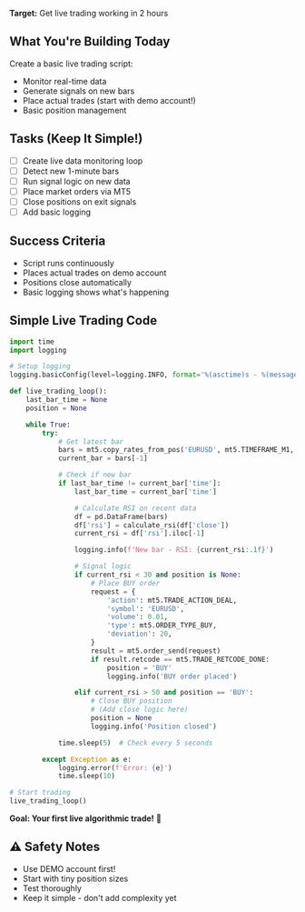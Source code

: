 **Target:** Get live trading working in 2 hours

## What You're Building Today

Create a basic live trading script:

- Monitor real-time data
- Generate signals on new bars
- Place actual trades (start with demo account!)
- Basic position management

## Tasks (Keep It Simple!)

- [ ] Create live data monitoring loop
- [ ] Detect new 1-minute bars
- [ ] Run signal logic on new data
- [ ] Place market orders via MT5
- [ ] Close positions on exit signals
- [ ] Add basic logging

## Success Criteria

- Script runs continuously
- Places actual trades on demo account
- Positions close automatically
- Basic logging shows what's happening

## Simple Live Trading Code

```python
import time
import logging

# Setup logging
logging.basicConfig(level=logging.INFO, format='%(asctime)s - %(message)s')

def live_trading_loop():
    last_bar_time = None
    position = None

    while True:
        try:
            # Get latest bar
            bars = mt5.copy_rates_from_pos('EURUSD', mt5.TIMEFRAME_M1, 0, 50)
            current_bar = bars[-1]

            # Check if new bar
            if last_bar_time != current_bar['time']:
                last_bar_time = current_bar['time']

                # Calculate RSI on recent data
                df = pd.DataFrame(bars)
                df['rsi'] = calculate_rsi(df['close'])
                current_rsi = df['rsi'].iloc[-1]

                logging.info(f'New bar - RSI: {current_rsi:.1f}')

                # Signal logic
                if current_rsi < 30 and position is None:
                    # Place BUY order
                    request = {
                        'action': mt5.TRADE_ACTION_DEAL,
                        'symbol': 'EURUSD',
                        'volume': 0.01,
                        'type': mt5.ORDER_TYPE_BUY,
                        'deviation': 20,
                    }
                    result = mt5.order_send(request)
                    if result.retcode == mt5.TRADE_RETCODE_DONE:
                        position = 'BUY'
                        logging.info('BUY order placed')

                elif current_rsi > 50 and position == 'BUY':
                    # Close BUY position
                    # (Add close logic here)
                    position = None
                    logging.info('Position closed')

            time.sleep(5)  # Check every 5 seconds

        except Exception as e:
            logging.error(f'Error: {e}')
            time.sleep(10)

# Start trading
live_trading_loop()
```

**Goal: Your first live algorithmic trade!** 🚀

## ⚠️ Safety Notes

- Use DEMO account first!
- Start with tiny position sizes
- Test thoroughly
- Keep it simple - don't add complexity yet
